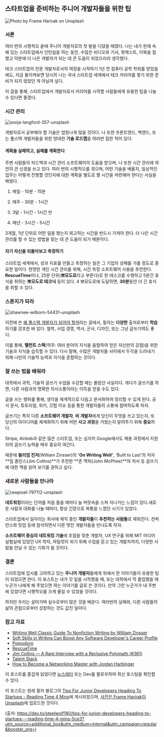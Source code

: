 ## 스타트업을 준비하는 주니어 개발자들을 위한 팁

![Photo by Frame Harirak on Unsplash](https://res.cloudinary.com/practicaldev/image/fetch/s--HcaADbCK--/c_limit%2Cf_auto%2Cfl_progressive%2Cq_auto%2Cw_880/https://thepracticaldev.s3.amazonaws.com/i/5zw7rjghbuc79aahcr5p.jpg)

### 서론

여러 번의 시행착오 끝에 주니어 개발자로의 첫 발을 디뎠을 때였다. 나는 내가 현재 속해 있는 스타트업에서 인턴쉽을 하는 동안, 수많은 비디오와 기사, 팟캐스트, 이북을 접했고 덕분에 더 나은 개발자가 되는 데 큰 도움이 되었으리라 생각했다. 

테크 스타트업의 전문 개발자로서의 여정을 시작하기 1년 전 컴퓨터 공학 학위를 받았음에도, 지금 돌이켜보면 당시의 나는 국내 스타트업 세계에서 테크 커리어를 쌓기 위한 준비가 되지 않았던 게 아닐까 싶다. 

이 글을 통해, 스타트업에서 개발자로서 커리어를 시작할 사람들에게 유용한 팁을 나눌 수 있다면 좋겠다.

### 시간 관리

![sonja-langford-357-unsplash](https://images.ctfassets.net/ly2f59p4unnn/15iu2B1Er3xSxMOsccY7c3/7d999cf1a8282c8c582e116df60eae27/sonja-langford-357-unsplash.jpg)

개발자로서 공부해야 할 기술은 엄청나게 많을 것이다. 나 또한 프론트앤드, 백앤드, 또는 풀스택 개발자들을 위한 방대한 **기술 로드맵**을 여러번 접한 적이 있다. 

#### 계획을 실패하고, 실패를 계획한다

주변 사람들의 피드백과 시간 관리 소프트웨어의 도움을 받으며, 나 또한 시간 관리에 여전히 큰 신경을 쓰고 있다. 여러 번의 시행착오를 겪으며, 어떤 기술을 배울지, 일상적인 업무는 어떻게 진행할 것인지에 대한 계획을 별도로 짤 시간을 마련해야 한다는 사실을 배웠다.

1) 매일 - 10분 - 15분

2) 매주 - 30분 - 1시간

3) 3달 - 1시간 - 1시간 반

4) 매년 - 3시간 - 5시간

3개월, 1년 단위로 어떤 일을 했는지 회고하는 시간을 반드시 가져야 한다. 더 나은 시간 관리를 할 수 있는 방법을 찾는 데 큰 도움이 되기 때문이다.

#### 자기 자신을 되돌아보고 측정하기

스타트업 세계에서, 성과 지표를 만들고 측정하는 일은 그 기업의 성패를 가를 정도로 중요한 일이다. 현명한 개인 시간 관리를 위해, 시간 측정 소프트웨어 사용을 추천한다. **RescueTime**이나, 25분 단위(**뽀모도로**라고 부른다)로 한 테스크를 수행하고 5분간 휴식을 취하는 **뽀모도로 테크닉** 등이 있다. 4 뽀모도로에 도달하면, **30분**동안 더 긴 휴식을 취할 수 있다.

### 스폰지가 되라

![shawnee-wilborn-54431-unsplash](https://images.ctfassets.net/ly2f59p4unnn/1GTv4ivUjM5ow26hWHYaiy/0b2752cb53423360e192f831e9d713f5/shawnee-wilborn-54431-unsplash.jpg)

이전에 쓴 [왜 풀스택 개발자가 되어야 할까](https://www.maxongzb.com/why-be-a-full-stack-developer-reading-time-3-mins/)라는 글에서, 필자는 **다양한** 출처로부터 **학습**하기를 강조한 바 있다. 철학, 사업 경영, 역사, 군사, 디자인, 또는 그냥 글쓰기여도 좋다. 

이를 통해, **탤런트 스택**(역주: 여러 분야의 지식을 융합하여 얻은 자신만의 강점)을 위한 기술과 지식을 습득할 수 있다. 다시 말해, 수많은 개발자들 사이에서 두각을 드러내기 위해 나만의 기술적 능력과 지식을 혼합하는 것이다. 

### 잘 쓰는 법을 배워라

대학에서 과학, 기술적 글쓰기 수업을 수강할 때는 몰랐던 사실이다. 게다가 글쓰기를 하면, 다른 사람과의 명확한 의사소통이라는 이득을 얻을 수도 있다. 

글을 쓰는 행위를 통해, 생각을 체계적으로 다듬고 문서화하여 정리할 수 있게 된다. 공식 문서, 튜토리얼, 위키, 깃헙 이슈 등을 통한 개발자들의 소통에 참여하도록 하자.  

글쓰기는 특히 다른 **소프트웨어 개발자**, **비 개발자**에게 당신이 무엇을 쓰고 있는지, 또 당신의 아이디어를 체계화하기 위해 어떤 **사고 과정**을 거쳤는지 알려주기 위해 **중요**하다.

Stripe, Airbnb과 같은 많은 스타트업, 또는 심지어 Google에서도 채용 과정에서 지원자의 글쓰기 능력을 매우 중요히 여긴다. 

때문에 **윌리엄 진저**(William Zinsser)의 **'On Writing Well'**, 'Built to Last'의 저자 **짐 콜린스(Jim Collins)**가 추천한 **존 맥피(John McPhee)**의 저서 등 글쓰기에 대한 책을 읽어 보기를 권하고 싶다.

### 새로운 사람들을 만나라

![rawpixel-797112-unsplash](https://images.ctfassets.net/ly2f59p4unnn/6XZoMj0KeEvMR7ylGG9kIQ/b44236abfa2db81689d27778cc4bf32d/rawpixel-797112-unsplash.jpg)

**네트워킹**이라는 단어를 처음 들을 때마다 늘 머릿속을 스쳐 지나가는 느낌이 있다.새로운 사람과 대화를 나눌 때마다, 항상 긴장으로 복통을 느꼈던 시기가 있었다. 

스타트업에서 일자리는 회사에 재직 중인 **개발자들**이 **추천하는 사람들**로 채워진다. 컨퍼런스와 밋업 등에 참석하면서 다른 멋진 개발자들을 만나도록 하자. 

**소프트웨어 중심의 네트워킹 기술**에 초점을 맞춘 개발자, UX 연구를 위해  MIT 미디어 실험실에 있었던 UX 학자, 파일럿이 되기 위해 수업을 듣고 있는 개발자까지, 다양한 사람을 만날 수 있는 기회가 될 것이다.



### 결론

스타트업에 입사를 고려하고 있는 **주니어 개발자**들에게 위에서 한 이야기들이 유용한 팁이 되었으면 한다. 이 포스트는 내가 갓 일을 시작했을 때, 또는 대학에서 막 졸업했을 때 누군가 나에게 해 주었으면 하는 이야기를 글로 쓴 것이다. 만약 그런 누군가가 내 주변에 있었다면 시행착오를 크게 줄일 수 있었을 것이다.

하지만 우리는 살아가며 실수로부터 많은 것을 배운다. 여러번의 실패와, 다른 사람들의 삶의 관점으로부터 성장하는 것도 값진 일이다.



### 참고 자료

- [Writing Well Classic Guide To Nonfiction Writing by William Zinsser](https://www.amazon.com/Writing-Well-Classic-Guide-Nonfiction/dp/0060891548)
- [Soft Skills in Writing Can Boost Any Software Developer's Career Profile](https://smartbear.com/blog/test-and-monitor/soft-skills-in-writing-can-boost-any-software-deve/)
- [Pomodoro](https://francescocirillo.com/pages/pomodoro-technique)
- [RescueTime](https://www.rescuetime.com/ref/323693)
- [Jim Collins — A Rare Interview with a Reclusive Polymath (#361)](https://tim.blog/2019/02/18/jim-collins/#)
- [Talent Stack](https://personalexcellence.co/blog/talent-stack/)
- [How to Become a Networking Master with Jordan Harbinger](https://www.scienceofpeople.com/networking-master/)

이 포스트를 즐겁게 읽었다면 [뉴스레터](https://meetup.us16.list-manage.com/subscribe?u=d88b15509e7fa1c01f65a136d&id=9dd43761a1) 또는 Dev를 팔로우하여 최신 포스팅을 확인할 수 있다.

이 포스트는 원래 필자 블로그의 [Tips For Junior Developers Heading To Startups - Reading Time 4 Mins](https://www.maxongzb.com/tips-for-junior-developers-heading-to-startups-reading-time-4-mins/)에 게시되었으며, [사진은 Frame Harirak이 Unsplash](https://unsplash.com/photos/Ei_lQ6kTwiI)에 업로드한 것이다.

(출처: https://dev.to/steelwolf180/tips-for-junior-developers-heading-to-startups---reading-time-4-mins-5ce3?utm_source=additional_box&utm_medium=internal&utm_campaign=regular&booster_org=)